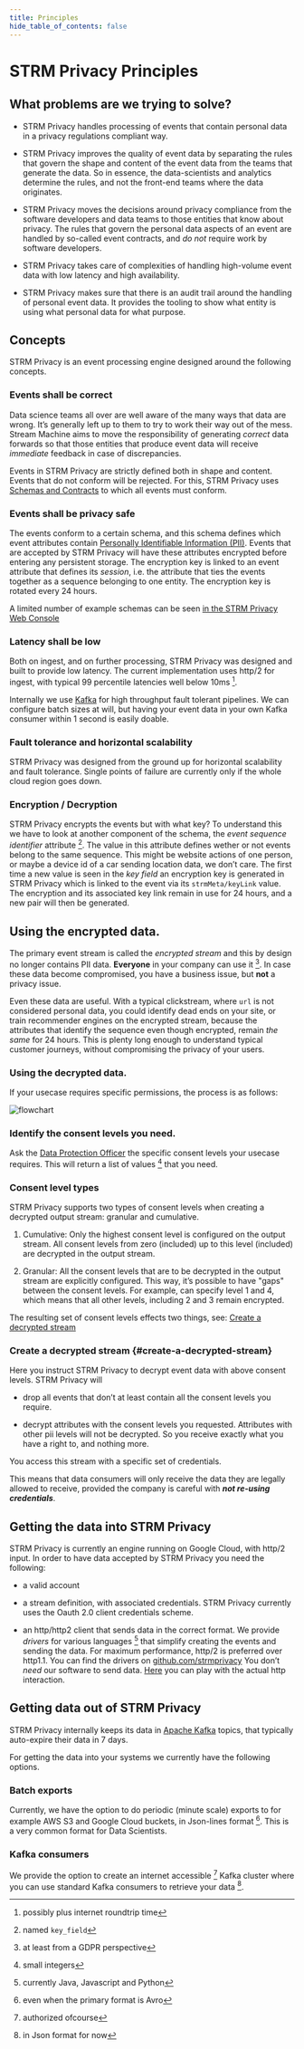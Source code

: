 ```yaml
---
title: Principles
hide_table_of_contents: false
---
```


# STRM Privacy Principles

## What problems are we trying to solve?

-   STRM Privacy handles processing of events that contain personal data
    in a privacy regulations compliant way.

-   STRM Privacy improves the quality of event data by separating the
    rules that govern the shape and content of the event data from the
    teams that generate the data. So in essence, the data-scientists and
    analytics determine the rules, and not the front-end teams where the
    data originates.

-   STRM Privacy moves the decisions around privacy compliance from the
    software developers and data teams to those entities that know about
    privacy. The rules that govern the personal data aspects of an event
    are handled by so-called event contracts, and *do not* require work
    by software developers.

-   STRM Privacy takes care of complexities of handling high-volume
    event data with low latency and high availability.

-   STRM Privacy makes sure that there is an audit trail around the
    handling of personal event data. It provides the tooling to show
    what entity is using what personal data for what purpose.

## Concepts

STRM Privacy is an event processing engine designed around the following
concepts.

### Events shall be correct

Data science teams all over are well aware of the many ways that data
are wrong. It’s generally left up to them to try to work their way out
of the mess. Stream Machine aims to move the responsibility of
generating *correct* data forwards so that those entities that produce
event data will receive *immediate* feedback in case of discrepancies.

Events in STRM Privacy are strictly defined both in shape and content.
Events that do not conform will be rejected. For this, STRM Privacy uses
[Schemas and Contracts](/02-concepts/02-data-contracts/01-schemas-and-contracts.md) to which all events
must conform.

### Events shall be privacy safe

The events conform to a certain schema, and this schema defines which
event attributes contain [Personally Identifiable Information
(PII)](https://en.wikipedia.org/wiki/Personal_data). Events that are
accepted by STRM Privacy will have these attributes encrypted before
entering any persistent storage. The encryption key is linked to an
event attribute that defines its *session*, i.e. the attribute that ties
the events together as a sequence belonging to one entity. The
encryption key is rotated every 24 hours.

A limited number of example schemas can be seen [in the STRM Privacy Web
Console](https://strmprivacy.io/schemas/)

### Latency shall be low

Both on ingest, and on further processing, STRM Privacy was designed and
built to provide low latency. The current implementation uses http/2 for
ingest, with typical 99 percentile latencies well below 10ms [^1].

Internally we use [Kafka](https://kafka.apache.org/) for high throughput
fault tolerant pipelines. We can configure batch sizes at will, but
having your event data in your own Kafka consumer within 1 second is
easily doable.

### Fault tolerance and horizontal scalability

STRM Privacy was designed from the ground up for horizontal scalability
and fault tolerance. Single points of failure are currently only if the
whole cloud region goes down.

### Encryption / Decryption

STRM Privacy encrypts the events but with what key? To understand this
we have to look at another component of the schema, the *event sequence
identifier* attribute [^2]. The value in this attribute defines wether or
not events belong to the same sequence. This might be website actions of
one person, or maybe a device id of a car sending location data, we
don’t care. The first time a new value is seen in the *key field* an
encryption key is generated in STRM Privacy which is linked to the event
via its `strmMeta/keyLink` value. The encryption and its associated key
link remain in use for 24 hours, and a new pair will then be generated.

## Using the encrypted data.

The primary event stream is called the *encrypted stream* and this by
design no longer contains PII data. **Everyone** in your company can use
it [^3]. In case these data become compromised, you have a business
issue, but **not** a privacy issue.

Even these data are useful. With a typical clickstream, where `url` is
not considered personal data, you could identify dead ends on your site,
or train recommender engines on the encrypted stream, because the
attributes that identify the sequence even though encrypted, remain *the
same* for 24 hours. This is plenty long enough to understand typical
customer journeys, without compromising the privacy of your users.

### Using the decrypted data.

If your usecase requires specific permissions, the process is as
follows:

![flowchart](/img/flowchart.png)

### Identify the consent levels you need.

Ask the [Data Protection Officer](https://tinyurl.com/wozhnn5) the
specific consent levels your usecase requires. This will return a list
of values [^4] that you need.

### Consent level types

STRM Privacy supports two types of consent levels when creating a
decrypted output stream: granular and cumulative.

1.  Cumulative: Only the highest consent level is configured on the
    output stream. All consent levels from zero (included) up to this
    level (included) are decrypted in the output stream.

2.  Granular: All the consent levels that are to be decrypted in the
    output stream are explicitly configured. This way, it’s possible to
    have "gaps" between the consent levels. For example, can specify
    level 1 and 4, which means that all other levels, including 2 and 3
    remain encrypted.

The resulting set of consent levels effects two things, see:
[Create a decrypted stream](#create-a-decrypted-stream)

### Create a decrypted stream {#create-a-decrypted-stream}

Here you instruct STRM Privacy to decrypt event data with above consent
levels. STRM Privacy will

-   drop all events that don’t at least contain all the consent levels
    you require.

-   decrypt attributes with the consent levels you requested. Attributes
    with other pii levels will not be decrypted. So you receive exactly
    what you have a right to, and nothing more.

You access this stream with a specific set of credentials.

This means that data consumers will only receive the data they are
legally allowed to receive, provided the company is careful with ***not
re-using credentials***.

## Getting the data into STRM Privacy

STRM Privacy is currently an engine running on Google Cloud, with http/2
input. In order to have data accepted by STRM Privacy you need the
following:

-   a valid account

-   a stream definition, with associated credentials. STRM Privacy
    currently uses the Oauth 2.0 client credentials scheme.

-   an http/http2 client that sends data in the correct format. We
    provide *drivers* for various languages [^5] that simplify creating
    the events and sending the data. For maximum performance, http/2 is
    preferred over http1.1. You can find the drivers on
    [github.com/strmprivacy](https://github.com/strmprivacy) You don’t
    *need* our software to send data.
    [Here](/03-quickstart/01-streaming/03-sending-data/02-sending-curl.md) you can play with the actual
    http interaction.

## Getting data out of STRM Privacy

STRM Privacy internally keeps its data in [Apache
Kafka](https://kafka.apache.org/) topics, that typically auto-expire
their data in 7 days.

For getting the data into your systems we currently have the following
options.

### Batch exports

Currently, we have the option to do periodic (minute scale) exports to
for example AWS S3 and Google Cloud buckets, in Json-lines format [^6]. This is a
very common format for Data Scientists.

### Kafka consumers

We provide the option to create an internet accessible [^7] Kafka cluster
where you can use standard Kafka consumers to retrieve your data [^8].

[^1]: possibly plus internet roundtrip time

[^2]: named `key_field`

[^3]: at least from a GDPR perspective

[^4]: small integers

[^5]: currently Java, Javascript and Python

[^6]: even when the primary format is Avro

[^7]: authorized ofcourse

[^8]: in Json format for now

